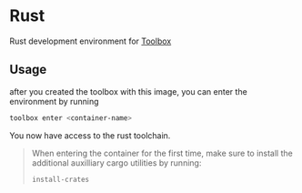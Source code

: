 # Rust

Rust development environment for [Toolbox](containertoolbx.org/)

## Usage

after you created the toolbox with this image, you can enter the environment by running

```bash
toolbox enter <container-name>
```

You now have access to the rust toolchain.

> When entering the container for the first time, make sure to install the additional auxilliary cargo utilities by running:
>
> ```bash
> install-crates
> ```
